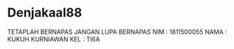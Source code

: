 # Denjakaal88
TETAPLAH BERNAPAS JANGAN LUPA BERNAPAS
NIM : 1811500055
NAMA : KUKUH KURNIAWAN
KEL : TI6A
